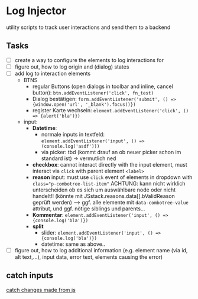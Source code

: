 # Log Injector
utility scripts to track user interactions and send them to a backend
## Tasks
- [ ] create a way to configure the elements to log interactions for
- [ ] figure out, how to log origin and (dialog) states
- [ ] add log to interaction elements
  - BTNS
    - regular Buttons (open dialogs in toolbar and inline, cancel button): `btn.addEventListener('click', fn_test)`
    - Dialog bestätigen: `form.addEventListener('submit', () => {window.open('url', '_blank').focus()})`
    - register Karte wechseln: `element.addEventListener('click', () => {alert('bla')})`
  - input:
    - **Datetime**: 
      - normale inputs in textfeld: `element.addEventListener('input', () => (console.log('asdf')))`
      - via picker: tbd (kommt drauf an ob neuer picker schon im standard ist) -> vermutlich ned
    - **checkbox**: cannot interact directly with the input element, must interact via `click` with parent element `<label>`
    - **reason** input: must use `click` event of elements in dropdown with `class="p-combotree-list-item"` ACHTUNG: kann nicht wirklich unterscheiden ob es sich um auswählbare node oder nicht handelt!! (könnte mit JSstack.reasons.data[].bValidReason geprüft werden) --> ggf. alle elemente mit `data-combotree-value` attribut, und ggf. nötige siblings und parents...
    - **Kommentar**: `element.addEventListener('input', () => {console.log('bla')})`
    - **split**
      - slider: `element.addEventListener('input', () => {console.log('bla')})`
      - datetime: same as above..
- [ ] figure out, how to log additional information (e.g. element name (via id, alt text,...), input data, error text, elements causing the error)

## catch inputs
[catch changes made from js](https://stackoverflow.com/questions/26946235/pure-javascript-listen-to-input-value-change/62235852#62235852)